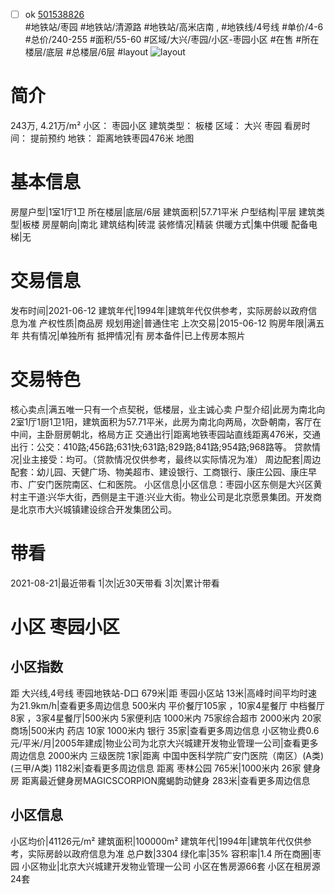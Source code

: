 - [ ] ok [501538826](https://bj.5i5j.com/ershoufang/501538826.html)  
 #地铁站/枣园 #地铁站/清源路 #地铁站/高米店南 ,  #地铁线/4号线
#单价/4-6 #总价/240-255 #面积/55-60   #区域/大兴/枣园/小区-枣园小区 #在售 #所在楼层/底层 #总楼层/6层 #layout 
![layout](http://image2a.5i5j.com/bdir/layout/d42f09978d5a4a7d9ee9e5db2e45baf6.jpg_P5.jpg) 
# 简介 
 243万,  4.21万/m² 
小区： 枣园小区
建筑类型： 板楼
区域： 大兴 枣园
看房时间： 提前预约
地铁： 距离地铁枣园476米 地图
# 基本信息 
 房屋户型|1室1厅1卫
所在楼层|底层/6层
建筑面积|57.71平米
户型结构|平层
建筑类型|板楼
房屋朝向|南北
建筑结构|砖混
装修情况|精装
供暖方式|集中供暖
配备电梯|无
# 交易信息 
 发布时间|2021-06-12
建筑年代|1994年|建筑年代仅供参考，实际房龄以政府信息为准
产权性质|商品房
规划用途|普通住宅
上次交易|2015-06-12
购房年限|满五年
共有情况|单独所有
抵押情况|有
房本备件|已上传房本照片
# 交易特色 
 核心卖点|满五唯一只有一个点契税，低楼层，业主诚心卖
户型介绍|此房为南北向2室1厅1厨1卫1阳，建筑面积为57.71平米，此房为南北向两局，次卧朝南，客厅在中间，主卧厨房朝北，格局方正
交通出行|距离地铁枣园站直线距离476米，交通出行：公交：410路;456路;631快;631路;829路;841路;954路;968路等。
贷款情况|业主接受：均可。（贷款情况仅供参考，最终以实际情况为准）
周边配套|周边配套：幼儿园、天健广场、物美超市、建设银行、工商银行、康庄公园、康庄早市、广安门医院南区、仁和医院。
小区信息|小区信息：枣园小区东侧是大兴区黄村主干道:兴华大街，西侧是主干道:兴业大街。物业公司是北京愿景集团。开发商是北京市大兴城镇建设综合开发集团公司。
# 带看 
 2021-08-21|最近带看	 1|次|近30天带看	 3|次|累计带看
# 小区 枣园小区
## 小区指数 
 距 大兴线,4号线 枣园地铁站-D口 679米|距 枣园小区站 13米|高峰时间平均时速为21.9km/h|查看更多周边信息
500米内 平价餐厅105家 ，10家4星餐厅
中档餐厅8家 ，3家4星餐厅|500米内 5家便利店
1000米内 75家综合超市
2000米内 20家商场|500米内 药店 10家
1000米内 银行 35家|查看更多周边信息
小区物业费0.6元/平米/月|2005年建成|物业公司为北京大兴城建开发物业管理一公司|查看更多周边信息
2000米内 三级医院 1家|距离 中国中医科学院广安门医院（南区）(A类) (三甲/A类) 1182米|查看更多周边信息
距离 枣林公园 765米|1000米内 26家 健身房
距离最近健身房MAGICSCORPION魔蝎韵动健身 283米|查看更多周边信息
## 小区信息 
 小区均价|41126元/m²
建筑面积|100000m²
建筑年代|1994年|建筑年代仅供参考，实际房龄以政府信息为准
总户数|3304
绿化率|35%
容积率|1.4
所在商圈|枣园
小区物业|北京大兴城建开发物业管理一公司
小区在售房源66套
小区在租房源24套

